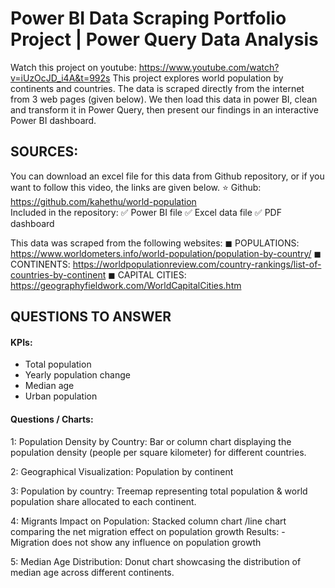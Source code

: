 # Power BI Data Scraping Portfolio Project | Power Query Data Analysis
Watch this project on youtube: https://www.youtube.com/watch?v=iUzOcJD_i4A&t=992s 
This project explores world population by continents and countries. The data is scraped directly from the internet from 3 web pages (given below). We then load this data in power BI, clean and transform it in Power Query, then present our findings in an interactive Power BI dashboard.

## SOURCES:
You can download an excel file for this data from Github repository, or if you want to follow this video, the links are given below.
⭐ Github: https://github.com/kahethu/world-population  
Included in the repository:
✅ Power BI file
✅ Excel data file
✅ PDF dashboard


This data was scraped from the following websites:
◼  POPULATIONS: https://www.worldometers.info/world-population/population-by-country/
◼  CONTINENTS: https://worldpopulationreview.com/country-rankings/list-of-countries-by-continent 
◼  CAPITAL CITIES: https://geographyfieldwork.com/WorldCapitalCities.htm 

## QUESTIONS TO ANSWER
#### KPIs:
- Total population
- Yearly population change
- Median age
- Urban population

#### Questions / Charts:
1: Population Density by Country:
Bar or column chart displaying the population density (people per square kilometer) for different countries.

2: Geographical Visualization:
Population by continent

3: Population by country:
Treemap representing total population  & world population share allocated to each continent.

4: Migrants Impact on Population:
Stacked column chart /line chart comparing the net migration effect on population growth
Results: - Migration does not show any influence on population growth

5: Median Age Distribution:
Donut chart showcasing the distribution of median age across different continents.

